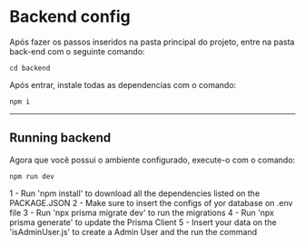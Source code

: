 <h1>Backend config</h1>
Após fazer os passos inseridos na pasta principal do projeto, entre na pasta back-end com o seguinte comando:

```cd backend```

Após entrar, instale todas as dependencias com o comando:

```npm i```

<hr>

<h2>Running backend</h2>
Agora que você possui o ambiente configurado, execute-o com o comando:

```npm run dev```

1 - Run 'npm install' to download all the dependencies listed on the PACKAGE.JSON
2 - Make sure to insert the configs of yor database on .env file
3 - Run 'npx prisma migrate dev' to run the migrations
4 - Run 'npx prisma generate' to update the Prisma Client
5 - Insert your data on the 'isAdminUser.js' to create a Admin User and the run the command
